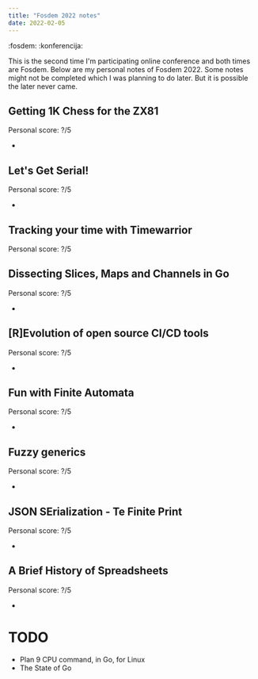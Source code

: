 ```yaml
---
title: "Fosdem 2022 notes"
date: 2022-02-05
---
```


:fosdem: :konferencija:

This is the second time I'm participating online conference and both times are
Fosdem. Below are my personal notes of Fosdem 2022. Some notes might not be
completed which I was planning to do later. But it is possible the later never
came.

## Getting 1K Chess for the ZX81

Personal score: ?/5

-

## Let's Get Serial!

Personal score: ?/5

-

## Tracking your time with Timewarrior

Personal score: ?/5


## Dissecting Slices, Maps and Channels in Go

Personal score: ?/5

-

## [R]Evolution of open source CI/CD tools

Personal score: ?/5

-

## Fun with Finite Automata

Personal score: ?/5

-

## Fuzzy generics

Personal score: ?/5

-

## JSON SErialization - Te Finite Print

Personal score: ?/5

-

## A Brief History of Spreadsheets

Personal score: ?/5

-


# TODO

- Plan 9 CPU command, in Go, for Linux
- The State of Go
